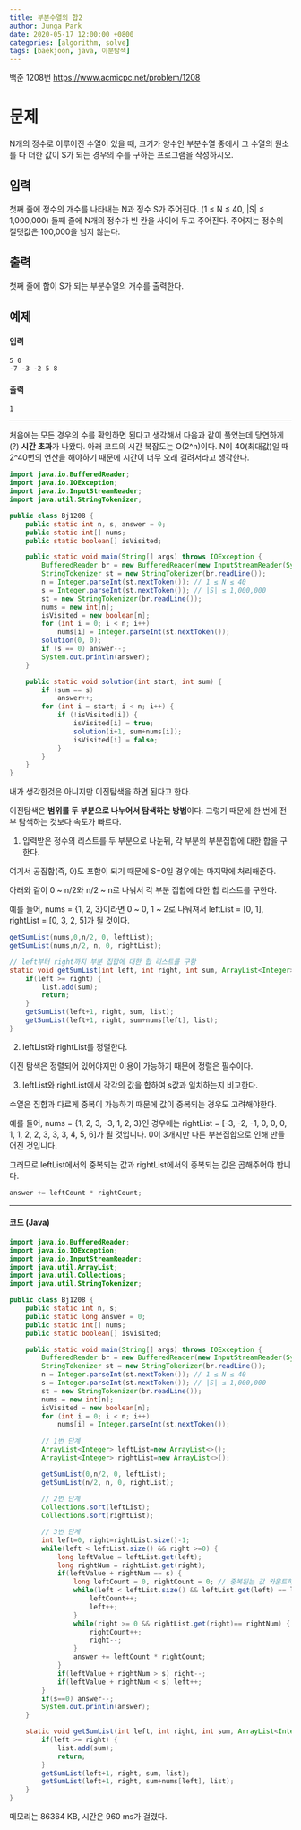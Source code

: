 ```yaml
---
title: 부분수열의 합2
author: Junga Park
date: 2020-05-17 12:00:00 +0800
categories: [algorithm, solve]
tags: [baekjoon, java, 이분탐색]
---
```






백준 1208번 https://www.acmicpc.net/problem/1208



# 문제

N개의 정수로 이루어진 수열이 있을 때, 크기가 양수인 부분수열 중에서 그 수열의 원소를 다 더한 값이 S가 되는 경우의 수를 구하는 프로그램을 작성하시오.



## 입력

첫째 줄에 정수의 개수를 나타내는 N과 정수 S가 주어진다. (1 ≤ N ≤ 40, |S| ≤ 1,000,000) 둘째 줄에 N개의 정수가 빈 칸을 사이에 두고 주어진다. 주어지는 정수의 절댓값은 100,000을 넘지 않는다.



## 출력

첫째 줄에 합이 S가 되는 부분수열의 개수를 출력한다.



## 예제

#### 입력

```
5 0
-7 -3 -2 5 8
```

#### 출력

```
1
```



---



처음에는 모든 경우의 수를 확인하면 된다고 생각해서 다음과 같이 풀었는데 당연하게(?) **시간 초과**가 나왔다. 아래 코드의 시간 복잡도는 O(2^n)이다. N이 40(최대값)일 때 2^40번의 연산을 해야하기 때문에 시간이 너무 오래 걸려서라고 생각한다.

```java
import java.io.BufferedReader;
import java.io.IOException;
import java.io.InputStreamReader;
import java.util.StringTokenizer;

public class Bj1208 {
    public static int n, s, answer = 0;
    public static int[] nums;
    public static boolean[] isVisited;

    public static void main(String[] args) throws IOException {
        BufferedReader br = new BufferedReader(new InputStreamReader(System.in));
        StringTokenizer st = new StringTokenizer(br.readLine());
        n = Integer.parseInt(st.nextToken()); // 1 ≤ N ≤ 40
        s = Integer.parseInt(st.nextToken()); // |S| ≤ 1,000,000
        st = new StringTokenizer(br.readLine());
        nums = new int[n];
        isVisited = new boolean[n];
        for (int i = 0; i < n; i++)
            nums[i] = Integer.parseInt(st.nextToken());
        solution(0, 0);
        if (s == 0) answer--;
        System.out.println(answer);
    }

    public static void solution(int start, int sum) {
        if (sum == s)
            answer++;
        for (int i = start; i < n; i++) {
            if (!isVisited[i]) {
                isVisited[i] = true;
                solution(i+1, sum+nums[i]);
                isVisited[i] = false;
            }
        }
    }
}

```



내가 생각한것은 아니지만 이진탐색을 하면 된다고 한다. 

이진탐색은 **범위를 두 부분으로 나누어서 탐색하는 방법**이다. 그렇기 때문에 한 번에 전부 탐색하는 것보다 속도가 빠르다.

1. 입력받은 정수의 리스트를 두 부분으로 나눈뒤, 각 부분의 부분집합에 대한 합을 구한다. 

여기서 공집합(즉, 0)도 포함이 되기 때문에 S=0일 경우에는 마지막에 처리해준다.

아래와 같이 0 ~ n/2와 n/2 ~ n로 나눠서 각 부분 집합에 대한 합 리스트를 구한다. 

예를 들어, nums = {1, 2, 3}이라면 0 ~ 0, 1 ~ 2로 나눠져서 leftList = [0, 1], rightList = [0, 3, 2, 5]가 될 것이다.

```java
getSumList(nums,0,n/2, 0, leftList);
getSumList(nums,n/2, n, 0, rightList);
```

```java
// left부터 right까지 부분 집합에 대한 합 리스트를 구함
static void getSumList(int left, int right, int sum, ArrayList<Integer> list) {
	if(left >= right) {
		list.add(sum);
        return;
    }
    getSumList(left+1, right, sum, list);
    getSumList(left+1, right, sum+nums[left], list);
}
```



2. leftList와 rightList를 정렬한다.

이진 탐색은 정렬되어 있어야지만 이용이 가능하기 때문에 정렬은 필수이다.



3. leftList와 rightList에서 각각의 값을 합하여 s값과 일치하는지 비교한다.

수열은 집합과 다르게 중복이 가능하기 때문에 값이 중복되는 경우도 고려해야한다. 

예를 들어, nums = {1, 2, 3, -3, 1, 2, 3}인 경우에는 rightList = [-3, -2, -1, 0, 0, 0, 1, 1, 2, 2, 3, 3, 3, 4, 5, 6]가 될 것입니다. 0이 3개지만 다른 부분집합으로 인해 만들어진 것입니다.

그러므로 leftList에서의 중복되는 값과 rightList에서의 중복되는 값은 곱해주어야 합니다.

```java
answer += leftCount * rightCount;
```

---

#### 코드 (Java)

```java
import java.io.BufferedReader;
import java.io.IOException;
import java.io.InputStreamReader;
import java.util.ArrayList;
import java.util.Collections;
import java.util.StringTokenizer;

public class Bj1208 {
    public static int n, s;
    public static long answer = 0;
    public static int[] nums;
    public static boolean[] isVisited;

    public static void main(String[] args) throws IOException {
        BufferedReader br = new BufferedReader(new InputStreamReader(System.in));
        StringTokenizer st = new StringTokenizer(br.readLine());
        n = Integer.parseInt(st.nextToken()); // 1 ≤ N ≤ 40
        s = Integer.parseInt(st.nextToken()); // |S| ≤ 1,000,000
        st = new StringTokenizer(br.readLine());
        nums = new int[n];
        isVisited = new boolean[n];
        for (int i = 0; i < n; i++)
            nums[i] = Integer.parseInt(st.nextToken());
		
        // 1번 단계
        ArrayList<Integer> leftList=new ArrayList<>();
        ArrayList<Integer> rightList=new ArrayList<>();

        getSumList(0,n/2, 0, leftList);
        getSumList(n/2, n, 0, rightList);
		
        // 2번 단계
        Collections.sort(leftList);
        Collections.sort(rightList);

        // 3번 단계
        int left=0, right=rightList.size()-1;
        while(left < leftList.size() && right >=0) {
            long leftValue = leftList.get(left);
            long rightNum = rightList.get(right);
            if(leftValue + rightNum == s) {
                long leftCount = 0, rightCount = 0; // 중복된는 값 카운트하기
                while(left < leftList.size() && leftList.get(left) == leftValue) {
                    leftCount++;
                    left++;
                }
                while(right >= 0 && rightList.get(right)== rightNum) {
                    rightCount++;
                    right--;
                }
                answer += leftCount * rightCount;
            }
            if(leftValue + rightNum > s) right--;
            if(leftValue + rightNum < s) left++;
        }
        if(s==0) answer--;
        System.out.println(answer);
    }

    static void getSumList(int left, int right, int sum, ArrayList<Integer> list) {
        if(left >= right) {
            list.add(sum);
            return;
        }
        getSumList(left+1, right, sum, list);
        getSumList(left+1, right, sum+nums[left], list);
    }
}
```

메모리는 86364 KB, 시간은 960 ms가 걸렸다.